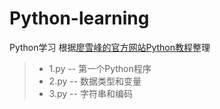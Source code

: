 # Python-learning
Python学习
根据[廖雪峰的官方网站Python教程](https://www.liaoxuefeng.com/wiki/0014316089557264a6b348958f449949df42a6d3a2e542c000)整理

> * 1.py -- 第一个Python程序
> * 2.py -- 数据类型和变量
> * 3.py -- 字符串和编码
